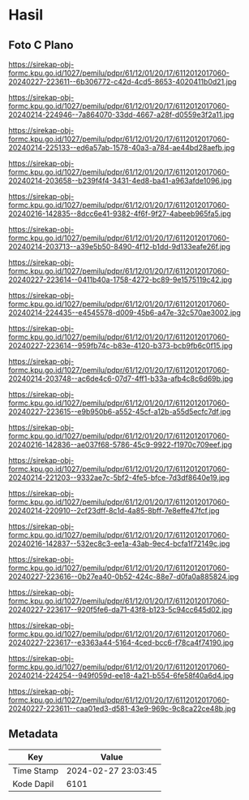 # Hasil

## Foto C Plano

https://sirekap-obj-formc.kpu.go.id/1027/pemilu/pdpr/61/12/01/20/17/6112012017060-20240227-223611--6b306772-c42d-4cd5-8653-4020411b0d21.jpg

https://sirekap-obj-formc.kpu.go.id/1027/pemilu/pdpr/61/12/01/20/17/6112012017060-20240214-224946--7a864070-33dd-4667-a28f-d0559e3f2a11.jpg

https://sirekap-obj-formc.kpu.go.id/1027/pemilu/pdpr/61/12/01/20/17/6112012017060-20240214-225133--ed6a57ab-1578-40a3-a784-ae44bd28aefb.jpg

https://sirekap-obj-formc.kpu.go.id/1027/pemilu/pdpr/61/12/01/20/17/6112012017060-20240214-203658--b239f4f4-3431-4ed8-ba41-a963afde1096.jpg

https://sirekap-obj-formc.kpu.go.id/1027/pemilu/pdpr/61/12/01/20/17/6112012017060-20240216-142835--8dcc6e41-9382-4f6f-9f27-4abeeb965fa5.jpg

https://sirekap-obj-formc.kpu.go.id/1027/pemilu/pdpr/61/12/01/20/17/6112012017060-20240214-203713--a39e5b50-8490-4f12-b1dd-9d133eafe26f.jpg

https://sirekap-obj-formc.kpu.go.id/1027/pemilu/pdpr/61/12/01/20/17/6112012017060-20240227-223614--0411b40a-1758-4272-bc89-9e1575119c42.jpg

https://sirekap-obj-formc.kpu.go.id/1027/pemilu/pdpr/61/12/01/20/17/6112012017060-20240214-224435--e4545578-d009-45b6-a47e-32c570ae3002.jpg

https://sirekap-obj-formc.kpu.go.id/1027/pemilu/pdpr/61/12/01/20/17/6112012017060-20240227-223614--959fb74c-b83e-4120-b373-bcb9fb6c0f15.jpg

https://sirekap-obj-formc.kpu.go.id/1027/pemilu/pdpr/61/12/01/20/17/6112012017060-20240214-203748--ac6de4c6-07d7-4ff1-b33a-afb4c8c6d69b.jpg

https://sirekap-obj-formc.kpu.go.id/1027/pemilu/pdpr/61/12/01/20/17/6112012017060-20240227-223615--e9b950b6-a552-45cf-a12b-a55d5ecfc7df.jpg

https://sirekap-obj-formc.kpu.go.id/1027/pemilu/pdpr/61/12/01/20/17/6112012017060-20240216-142836--ae037f68-5786-45c9-9922-f1970c709eef.jpg

https://sirekap-obj-formc.kpu.go.id/1027/pemilu/pdpr/61/12/01/20/17/6112012017060-20240214-221203--9332ae7c-5bf2-4fe5-bfce-7d3df8640e19.jpg

https://sirekap-obj-formc.kpu.go.id/1027/pemilu/pdpr/61/12/01/20/17/6112012017060-20240214-220910--2cf23dff-8c1d-4a85-8bff-7e8effe47fcf.jpg

https://sirekap-obj-formc.kpu.go.id/1027/pemilu/pdpr/61/12/01/20/17/6112012017060-20240216-142837--532ec8c3-ee1a-43ab-9ec4-bcfa1f72149c.jpg

https://sirekap-obj-formc.kpu.go.id/1027/pemilu/pdpr/61/12/01/20/17/6112012017060-20240227-223616--0b27ea40-0b52-424c-88e7-d0fa0a885824.jpg

https://sirekap-obj-formc.kpu.go.id/1027/pemilu/pdpr/61/12/01/20/17/6112012017060-20240227-223617--920f5fe6-da71-43f8-b123-5c94cc645d02.jpg

https://sirekap-obj-formc.kpu.go.id/1027/pemilu/pdpr/61/12/01/20/17/6112012017060-20240227-223617--e3363a44-5164-4ced-bcc6-f78ca4f74190.jpg

https://sirekap-obj-formc.kpu.go.id/1027/pemilu/pdpr/61/12/01/20/17/6112012017060-20240214-224254--949f059d-ee18-4a21-b554-6fe58f40a6d4.jpg

https://sirekap-obj-formc.kpu.go.id/1027/pemilu/pdpr/61/12/01/20/17/6112012017060-20240227-223611--caa01ed3-d581-43e9-969c-9c8ca22ce48b.jpg


## Metadata

| Key        | Value               |
| ---------- | ------------------- |
| Time Stamp | 2024-02-27 23:03:45 |
| Kode Dapil | 6101                |



